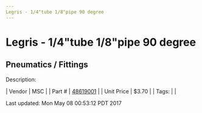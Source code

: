 ```yaml
---
Legris - 1/4"tube 1/8"pipe 90 degree
---
```


# Legris - 1/4"tube 1/8"pipe 90 degree
## Pneumatics / Fittings
Description: 	 

| Vendor | MSC | 
| Part # | [48619001](http://www.mscdirect.com/) | 
| Unit Price | $3.70 | 
| Tags: |  | 

Last updated: Mon May 08 00:53:12 PDT 2017